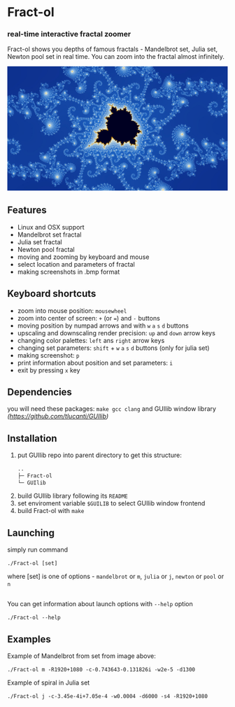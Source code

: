 # Fract-ol
### real-time interactive fractal zoomer

Fract-ol shows you depths of famous fractals - Mandelbrot set, Julia set, Newton pool set in real time. You can zoom into the fractal almost infinitely.

![img](https://github.com/antikostya/Fract-ol/blob/master/img/scr.jpg?raw=true)

## Features
- Linux and OSX support
- Mandelbrot set fractal
- Julia set fractal
- Newton pool fractal
- moving and zooming by keyboard and mouse
- select location and parameters of fractal
- making screenshots in .bmp format

## Keyboard shortcuts
- zoom into mouse position: `mousewheel`
- zoom into center of screen: `+` (or `=`) and `-` buttons
- moving position by numpad arrows and with `w` `a` `s` `d` buttons
- upscaling and downscaling render precision: `up` and `down` arrow keys
- changing color palettes: `left` ans `right` arrow keys
- changing set parameters: `shift` + `w` `a` `s` `d` buttons (only for julia set)
- making screenshot: `p`
- print information about position and set parameters: `i`
- exit by pressing `x` key

## Dependencies
you will need these packages: `make gcc clang`
and GUIlib window library *(https://github.com/tlucanti/GUIlib)*

## Installation
1) put GUIlib repo into parent directory to get this structure:
	```
	..
	├─ Fract-ol
	└─ GUIlib
	```
2) build GUIlib library following its `README`
3) set enviroment variable `$GUILIB` to select GUIlib window frontend
4) build Fract-ol with `make`

## Launching
simply run command
```
./Fract-ol [set]
```
where [set] is one of options - `mandelbrot` or `m`, `julia` or `j`, `newton` or `pool` or `n`

##
You can get information about launch options with `--help` option
```
./Fract-ol --help
```

## Examples

Example of Mandelbrot from set from image above:
```
./Fract-ol m -R1920+1080 -c-0.743643-0.131826i -w2e-5 -d1300
```

Example of spiral in Julia set
```
./Fract-ol j -c-3.45e-4i+7.05e-4 -w0.0004 -d6000 -s4 -R1920+1080
```